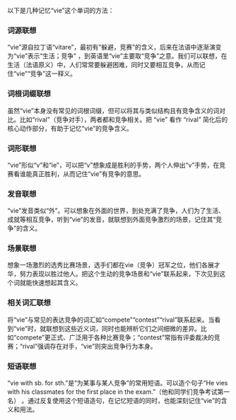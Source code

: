 以下是几种记忆“vie”这个单词的方法：

### 词源联想
“vie”源自拉丁语“vitare”，最初有“躲避，竞赛”的含义，后来在法语中逐渐演变为“vie”表示“生活；竞争” ，到英语里“vie”主要取“竞争”之意。我们可以联想，在生活（法语原义）中，人们常常要躲避困难，同时又要相互竞争，从而记住“vie”“竞争”这一释义。

### 词根词缀联想
虽然“vie”本身没有常见的词根词缀，但可以将其与类似结构且有竞争含义的词对比。比如“rival”（竞争对手），两者都和竞争相关。把 “vie” 看作 “rival” 简化后的核心动作部分，有助于记忆“vie”的竞争含义。

### 词形联想
“vie”形似“v”和“ie”，可以把“v”想象成是胜利的手势，两个人伸出“v”手势，在竞赛看谁能真正胜利，从而记住“vie”有竞争的意思。

### 发音联想
“vie”发音类似“外”。可以想象在外面的世界，到处充满了竞争，人们为了生活、成就等相互竞争，听到“vie”的发音，就联想到外面竞争激烈的场景，记住其“竞争”的含义。

### 场景联想
想象一场激烈的选秀比赛场景，选手们都在vie（竞争）冠军之位，他们各展才华，努力表现以胜过他人。把这个生动的竞争场景和“vie”联系起来，下次见到这个词就能快速想起其含义。

### 相关词汇联想
将“vie”与常见的表达竞争的词汇如“compete”“contest”“rival”联系起来。当看到“vie”时，就联想到这些近义词，同时也能辨析它们之间细微的差异。比如“compete”更正式、广泛用于各种比赛竞争；“contest”常指有评委裁决的竞赛；“rival”强调存在对手，“vie”则突出竞争行为本身。

### 短语联想
“vie with sb. for sth.”是“为某事与某人竞争”的常用短语。可以造个句子“He vies with his classmates for the first place in the exam.”（他和同学们竞争考试第一名） 。通过反复使用这个短语造句，在记忆短语的同时，也能深刻记住“vie”的含义和用法。 